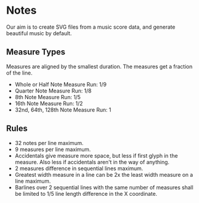 # Notes
Our aim is to create SVG files from a music score data, and generate beautiful music by default.

## Measure Types
Measures are aligned by the smallest duration.  The measures get a fraction of the line.

- Whole or Half Note Measure Run: 1/9
- Quarter Note Measure Run: 1/8
- 8th Note Measure Run: 1/5
- 16th Note Measure Run: 1/2
- 32nd, 64th, 128th Note Measure Run: 1

## Rules
- 32 notes per line maximum.
- 9 measures per line maximum.
- Accidentals give measure more space, but less if first glyph in the measure.  Also less if accidentals aren't in the way of anything.
- 2 measures difference in sequential lines maximum.
- Greatest width measure in a line can be 2x the least width measure on a line maximum.
- Barlines over 2 sequential lines with the same number of measures shall be limited to 1/5 line length difference in the X coordinate.
